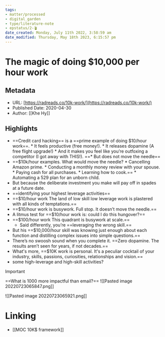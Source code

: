 ```yaml
---
tags: 
- matter/processed
- digital_garden
- type/literature-note
- epstatus/2-🪴
date_created: Monday, July 11th 2022, 3:58:59 am
date_modified: Thursday, May 18th 2023, 6:15:57 pm
---
```

# The magic of doing $10,000 per hour work

## Metadata
* URL: [https://radreads.co/10k-work/](https://radreads.co/10k-work/)
* Published Date: 2020-04-30
* Author: [[Khe Hy]]

## Highlights
* ==Credit card hacking== is a ==prime example of doing $10/hour work==. * It feels productive (free money!). * It releases dopamine (A free flight upgrade!) * And it makes you feel like you’re outfoxing a competitor (I got away with THIS!).
	==* But does not move the needle==
* ==$10k/hour examples. What would move the needle? * Cancelling Amazon prime. * Conducting a monthly money review with your spouse. * Paying cash for all purchases. * Learning how to cook.== * Automating a 529 plan for an unborn child.
* But because the deliberate investment you make will pay off in spades at a future date.
* ==identifying your highest leverage activities==
* ==$10/hour work The land of low skill low leverage work is plastered with all kinds of temptations.==
* ==$10/hour work is busywork. Full stop. It doesn’t move the needle.==
* A litmus test for ==$10/hour work is: could I do this hungover?==
* ==$100/hour work This quadrant is busywork at scale.==
	* Said differently, you’re ==leveraging the wrong skill.==
* But his ==$10,000/hour skill was knowing just enough about each function and distilling complex issues into simple questions.==
* There’s no swoosh sound when you complete it. ==Zero dopamine. The results aren’t seen for years, if not decades.==
* What's more, ==$10K work is personal. It's a peculiar cocktail of your industry, skills, passions, curiosities, relationships and vision.==
* some high-leverage and high-skill activities?

> [!important]
> ==What is 1000 more impactful than email?==
> ![[Pasted image 20220723065847.png]]


![[Pasted image 20220723065921.png]]



# Linking
+ [[MOC 10K$ framework]]